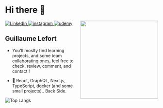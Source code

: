 # Hi there 👋

 <div align="left">
   <a href="https://www.linkedin.com/in/lefort-guillaume/">
    <img
      src="https://img.shields.io/static/v1?logo=linkedin&style=flat-square&color=0072b1&label=LinkedIn&message=%E2%98%86"
      alt="LinkedIn"
    />
  </a>
    <a href="https://www.instagram.com/sir.harvey">
    <img
      src="https://img.shields.io/static/v1?logo=instagram&style=flat-square&color=0072b1&label=instagram&message=%E2%98%86"
      alt="instagram"
    />
  </a>
       <a href="https://www.udemy.com/user/guillaume-633">
    <img
      src="https://img.shields.io/static/v1?logo=udemy&style=flat-square&color=0072b1&label=udemy&message=%E2%98%86"
      alt="udemy"
    />
  </a>
  <a href="https://app.daily.dev/harveyBix" target="_blank">
    <img
      src="https://api.daily.dev/devcards/793157ef86e24324a9ef3afae6975b39.png?r=1jm"
      width="256"
      align="right"
      />
  </a>

 </div>
 
## Guillaume Lefort
     
-  You'll moslty find learning projects, and some team collaborating ones, feel free to check, review, comment, and contact !

- :memo: React, GraphQL, Next.js, TypeScript, docker (and some small projects).. Back Side.

<div>
  
<!-- ![Metrics](https://raw.githubusercontent.com/SirHarveyBix/SirHarveyBix/github-metrics/github-metrics.svg)
![Metrics](https://raw.githubusercontent.com/SirHarveyBix/SirHarveyBix/github-metrics/github-metrics.svg)
![Notable contributions](https://raw.githubusercontent.com/SirHarveyBix/SirHarveyBix/github-metrics/notable.svg)
![Achievements](https://raw.githubusercontent.com/SirHarveyBix/SirHarveyBix/github-metrics/achievements.svg)
https://github.com/omBratteng/omBratteng
https://github.com/marketplace/actions/metrics-embed
-->

![Top Langs](https://github-readme-stats.vercel.app/api/top-langs/?username=SirHarveyBix&theme=cobalt&layout=compact&langs_count=6&hide=html)
  
</div>
